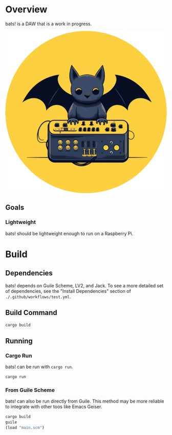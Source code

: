 # Overview

bats! is a DAW that is a work in progress.

![./assets/logo.png](./assets/logo.png)

## Goals

### Lightweight

bats! should be lightweight enough to run on a Raspberry Pi.

# Build

## Dependencies

bats! depends on Guile Scheme, LV2, and Jack. To see a more detailed
set of dependencies, see the "Install Dependencies" section of
`./.github/workflows/test.yml`.

## Build Command

```shell
cargo build
```

## Running

### Cargo Run

bats! can be run with `cargo run`.

```bash
cargo run
```

### From Guile Scheme

bats! can also be run directly from Guile. This method may be more
reliable to integrate with other toos like Emacs Geiser.

```bash
cargo build
guile
(load "main.scm")
```
